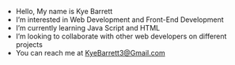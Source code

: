- Hello, My name is Kye Barrett
- I’m interested in Web Development and Front-End Development
- I’m currently learning Java Script and HTML 
- I’m looking to collaborate with other web developers on different projects
- You can reach me at KyeBarrett3@Gmail.com
